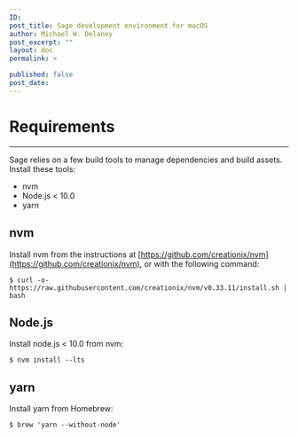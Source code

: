 ```yaml
---
ID:
post_title: Sage development environment for macOS
author: Michael W. Delaney
post_excerpt: ""
layout: doc
permalink: >

published: false
post_date:
---
```

# Requirements

---

Sage relies on a few build tools to manage dependencies and build assets. Install these tools:

- nvm
- Node.js < 10.0
- yarn

## nvm

Install nvm from the instructions at [https://github.com/creationix/nvm](https://github.com/creationix/nvm), or with the following command:

    $ curl -o- https://raw.githubusercontent.com/creationix/nvm/v0.33.11/install.sh | bash

## Node.js

Install node.js < 10.0 from nvm:

    $ nvm install --lts

## yarn

Install yarn from Homebrew:

    $ brew 'yarn --without-node'

